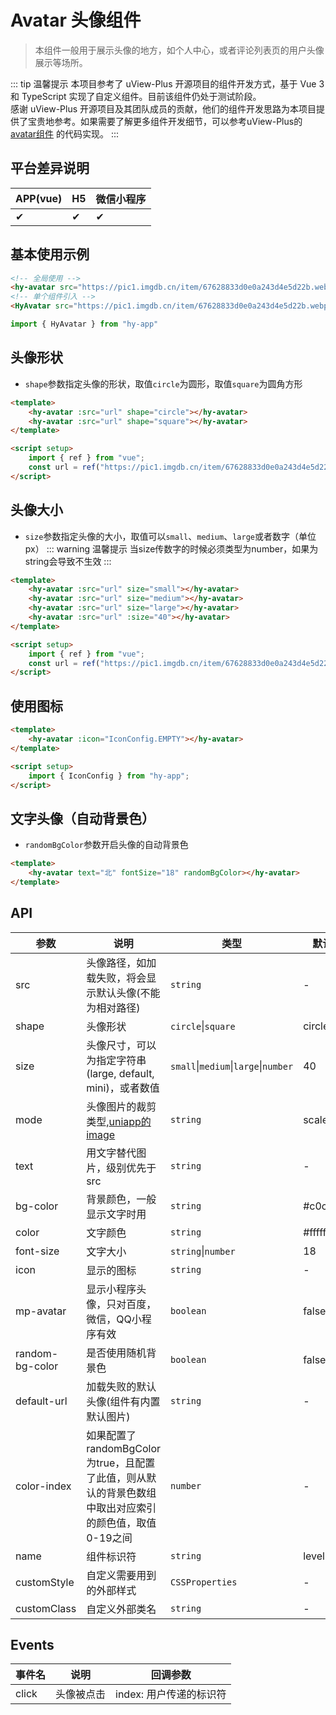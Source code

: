 # Avatar 头像组件
> 本组件一般用于展示头像的地方，如个人中心，或者评论列表页的用户头像展示等场所。

::: tip 温馨提示
本项目参考了 uView-Plus 开源项目的组件开发方式，基于 Vue 3 和 TypeScript 实现了自定义组件。目前该组件仍处于测试阶段。<br>
感谢 uView-Plus 开源项目及其团队成员的贡献，他们的组件开发思路为本项目提供了宝贵地参考。如果需要了解更多组件开发细节，可以参考uView-Plus的 [avatar组件](https://uiadmin.net/uview-plus/components/avatar.html) 的代码实现。
:::

## 平台差异说明

| APP(vue) | H5 | 微信小程序 |
|----------|----|-------|
| ✔        | ✔  | ✔     |

## 基本使用示例

```html
<!-- 全局使用 -->
<hy-avatar src="https://pic1.imgdb.cn/item/67628833d0e0a243d4e5d22b.webp"></hy-avatar>
<!-- 单个组件引入 -->
<HyAvatar src="https://pic1.imgdb.cn/item/67628833d0e0a243d4e5d22b.webp"></HyAvatar>
```
```ts
import { HyAvatar } from "hy-app"
```

## 头像形状
- `shape`参数指定头像的形状，取值`circle`为圆形，取值`square`为圆角方形
```html
<template>
    <hy-avatar :src="url" shape="circle"></hy-avatar>
    <hy-avatar :src="url" shape="square"></hy-avatar>
</template>

<script setup>
    import { ref } from "vue";
    const url = ref("https://pic1.imgdb.cn/item/67628833d0e0a243d4e5d22b.webp");
</script>
```

## 头像大小
- `size`参数指定头像的大小，取值可以`small`、`medium`、`large`或者数字（单位px）
::: warning 温馨提示
当size传数字的时候必须类型为number，如果为string会导致不生效
:::
```html
<template>
    <hy-avatar :src="url" size="small"></hy-avatar>
    <hy-avatar :src="url" size="medium"></hy-avatar>
    <hy-avatar :src="url" size="large"></hy-avatar>
    <hy-avatar :src="url" :size="40"></hy-avatar>
</template>

<script setup>
    import { ref } from "vue";
    const url = ref("https://pic1.imgdb.cn/item/67628833d0e0a243d4e5d22b.webp");
</script>
```

## 使用图标
```html
<template>
    <hy-avatar :icon="IconConfig.EMPTY"></hy-avatar>
</template>

<script setup>
    import { IconConfig } from "hy-app";
</script>
```

## 文字头像（自动背景色）
- `randomBgColor`参数开启头像的自动背景色
```html
<template>
    <hy-avatar text="北" fontSize="18" randomBgColor></hy-avatar>
</template>
```

## API

| 参数              | 说明                                                                          | 类型                                   | 默认值         |
|-----------------|-----------------------------------------------------------------------------|--------------------------------------|-------------|
| src             | 头像路径，如加载失败，将会显示默认头像(不能为相对路径)                                                | `string`                             | -           |
| shape           | 头像形状                                                                        | `circle`\|`square`                   | circle      |
| size            | 头像尺寸，可以为指定字符串(large, default, mini)，或者数值                                    | `small`\|`medium`\|`large`\|`number` | 40          |
| mode            | 头像图片的裁剪类型,[uniapp的image](https://uniapp.dcloud.net.cn/component/image.html) | `string`                             | scaleToFill |
| text            | 用文字替代图片，级别优先于src                                                            | `string`                             | -           |
| bg-color        | 背景颜色，一般显示文字时用                                                               | `string`                             | #c0c4cc     |
| color           | 文字颜色                                                                        | `string`                             | #ffffff     |
| font-size       | 文字大小                                                                        | `string`\|`number`                   | 18          |
| icon            | 显示的图标                                                                       | `string`                             | -           |
| mp-avatar       | 显示小程序头像，只对百度，微信，QQ小程序有效                                                     | `boolean`                            | false       |
| random-bg-color | 是否使用随机背景色                                                                   | `boolean`                            | false       |
| default-url     | 加载失败的默认头像(组件有内置默认图片)                                                        | `string`                             | -           |
| color-index     | 如果配置了randomBgColor为true，且配置了此值，则从默认的背景色数组中取出对应索引的颜色值，取值0-19之间               | `number`                             | -           |
| name            | 组件标识符                                                                       | `string`                             | level       |
| customStyle     | 自定义需要用到的外部样式                                                                | `CSSProperties`                      | -           |
| customClass     | 自定义外部类名                                                                     | `string`                             | -           |

## Events

| 事件名   | 说明     | 回调参数            |
|-------|--------|-----------------|
| click | 头像被点击	 | index: 用户传递的标识符 |

<demo-model url="pages/components/avatar/avatar"></demo-model>
